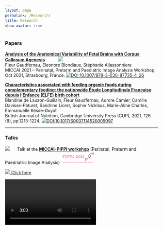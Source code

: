 ```yaml
---
layout: page
permalink: /Research/
title: Research
show-avatar: true
---
```


### Papers
**[Analysis of the Anatomical Variability of Fetal Brains with Corpus Callosum Agenesis](https://hal.archives-ouvertes.fr/hal-03362573)** &nbsp;&nbsp;&nbsp;&nbsp;&nbsp;&nbsp;&nbsp;&nbsp;&nbsp;&nbsp;<img src="https://img.shields.io/badge/Conference Paper-da8a3d.svg">\
Fleur Gaudfernau, Eleonore Blondiaux, Stéphanie Allassonniere\
MICCAI 2021 – Perinatal, Preterm and Paediatric Image Analysis Workshop, Oct 2021, Strasbourg, France. [![DOI:10.1007/978-3-030-87735-4_26](https://zenodo.org/badge/DOI/10.1007/978-3-319-76207-4_15.svg?colorB=7289da)](https://doi.org/10.1007/978-3-030-87735-4_26)

**[Characteristics associated with feeding organic foods during complementary feeding: the nationwide Étude Longitudinale Française depuis l’Enfance (ELFE) birth cohort](https://hal.archives-ouvertes.fr/hal-03130270)**\
Blandine de Lauzon-Guillain, Fleur Gaudfernau, Aurore Camier, Camille Davisse-Paturet, Sandrine Lioret, Sophie Nicklaus, Marie-Aline Charles, Emmanuelle Kesse-Guyot\
British Journal of Nutrition, Cambridge University Press (CUP), 2021, 126 (8), pp.1215-1224. 
[![DOI:10.1017/S0007114520005097](https://zenodo.org/badge/DOI/10.1017/S0007114520005097.svg)](https://doi.org/10.1017/S0007114520005097)
    
_________________

### Talks
<img src="https://img.shields.io/badge/October 2021-00a19e.svg"> &nbsp;&nbsp;&nbsp;&nbsp;&nbsp;Talk at the **[MICCAI-PIPPI workshop](https://pippiworkshop.github.io/)** (Perinatal, Preterm and Paedriatric Image Analysis) 
<img src="/assets/img/PIPPI-Logo2021.png" alt="drawing" width="110"/>

<a href="/assets/img/zoom_4.mp4"> <img src="/assets/img/zoom_4.mp4" width="200"> Click here </a>


<video src="/assets/img/zoom_4.mp4" type="video/mp4" width="300">

_________________

### Awards

<img style="float: left;" src="https://img.shields.io/badge/October 2021-00a19e.svg"/> &nbsp;&nbsp;&nbsp;&nbsp;&nbsp;MICCAI-PIPPI workshop **Best Paper Award** 
 <a href="/assets/img/PIPPI2021_Best_Presentation.png">
    <img src="/assets/img/PIPPI2021_Best_Presentation.png" 
        alt="PIPPI2021_Best_Presentation"
        width="100">
</a>
 
_________________


### Code

Upcoming.
